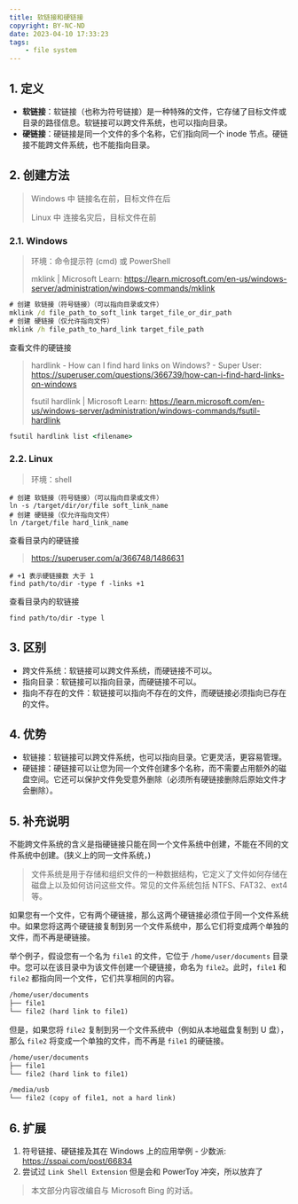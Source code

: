 ```yaml
---
title: 软链接和硬链接
copyright: BY-NC-ND
date: 2023-04-10 17:33:23
tags:
    - file system
---
```


## 1. 定义

- **软链接**：软链接（也称为符号链接）是一种特殊的文件，它存储了目标文件或目录的路径信息。软链接可以跨文件系统，也可以指向目录。
- **硬链接**：硬链接是同一个文件的多个名称，它们指向同一个 inode 节点。硬链接不能跨文件系统，也不能指向目录。

## 2. 创建方法

> Windows 中 链接名在前，目标文件在后
>
> Linux 中 连接名灾后，目标文件在前

### 2.1. Windows

> 环境：命令提示符 (cmd) 或 PowerShell
>
> mklink | Microsoft Learn: <https://learn.microsoft.com/en-us/windows-server/administration/windows-commands/mklink>

```cmd
# 创建 软链接（符号链接）（可以指向目录或文件）
mklink /d file_path_to_soft_link target_file_or_dir_path
# 创建 硬链接（仅允许指向文件）
mklink /h file_path_to_hard_link target_file_path
```

查看文件的硬链接

> hardlink - How can I find hard links on Windows? - Super User: <https://superuser.com/questions/366739/how-can-i-find-hard-links-on-windows>
>
> fsutil hardlink | Microsoft Learn: <https://learn.microsoft.com/en-us/windows-server/administration/windows-commands/fsutil-hardlink>

```cmd
fsutil hardlink list <filename>
```

### 2.2. Linux

> 环境：shell

```shell
# 创建 软链接（符号链接）（可以指向目录或文件）
ln -s /target/dir/or/file soft_link_name
# 创建 硬链接（仅允许指向文件）
ln /target/file hard_link_name
```

查看目录内的硬链接

> <https://superuser.com/a/366748/1486631>

```shell
# +1 表示硬链接数 大于 1
find path/to/dir -type f -links +1
```

查看目录内的软链接

```shell
find path/to/dir -type l
```

## 3. 区别

- 跨文件系统：软链接可以跨文件系统，而硬链接不可以。
- 指向目录：软链接可以指向目录，而硬链接不可以。
- 指向不存在的文件：软链接可以指向不存在的文件，而硬链接必须指向已存在的文件。

## 4. 优势

- 软链接：软链接可以跨文件系统，也可以指向目录。它更灵活，更容易管理。
- 硬链接：硬链接可以让您为同一个文件创建多个名称，而不需要占用额外的磁盘空间。它还可以保护文件免受意外删除（必须所有硬链接删除后原始文件才会删除）。

## 5. 补充说明

不能跨文件系统的含义是指硬链接只能在同一个文件系统中创建，不能在不同的文件系统中创建。(狭义上的同一文件系统，)

> 文件系统是用于存储和组织文件的一种数据结构，它定义了文件如何存储在磁盘上以及如何访问这些文件。常见的文件系统包括 NTFS、FAT32、ext4 等。

如果您有一个文件，它有两个硬链接，那么这两个硬链接必须位于同一个文件系统中。如果您将这两个硬链接复制到另一个文件系统中，那么它们将变成两个单独的文件，而不再是硬链接。

举个例子，假设您有一个名为 `file1` 的文件，它位于 `/home/user/documents` 目录中。您可以在该目录中为该文件创建一个硬链接，命名为 `file2`。此时，`file1` 和 `file2` 都指向同一个文件，它们共享相同的内容。

```txt
/home/user/documents
├── file1
└── file2 (hard link to file1)
```

但是，如果您将 `file2` 复制到另一个文件系统中（例如从本地磁盘复制到 U 盘），那么 `file2` 将变成一个单独的文件，而不再是 `file1` 的硬链接。

```txt
/home/user/documents
├── file1
└── file2 (hard link to file1)

/media/usb
└── file2 (copy of file1, not a hard link)
```

## 6. 扩展

1. 符号链接、硬链接及其在 Windows 上的应用举例 - 少数派: <https://sspai.com/post/66834>
2. 尝试过 `Link Shell Extension` 但是会和 PowerToy 冲突，所以放弃了

> 本文部分内容改编自与 Microsoft Bing 的对话。

<!--
Copyright © 2023-2024 [cc01cc](https://github.com/cc01cc)

本页面采用 [知识共享署名-非商业性使用 4.0 国际许可协议](http://creativecommons.org/licenses/by-nc/4.0/) 进行许可。

转载请注明原始地址：<https://cc01cc.com/>
-->